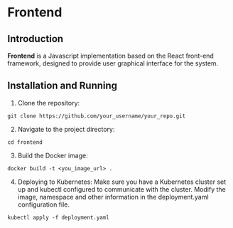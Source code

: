 # Frontend
## Introduction
**Frontend** is a Javascript implementation based on the React front-end framework, designed to provide user graphical interface for the system.

## Installation and Running
1. Clone the repository:
```
git clone https://github.com/your_username/your_repo.git
```
2. Navigate to the project directory:
```
cd frontend
```
3. Build the Docker image:
```
docker build -t <you_image_url> .
```
4. Deploying to Kubernetes:
Make sure you have a Kubernetes cluster set up and kubectl configured to communicate with the cluster.
   Modify the image, namespace and other information in the deployment.yaml configuration file.
```
kubectl apply -f deployment.yaml
```